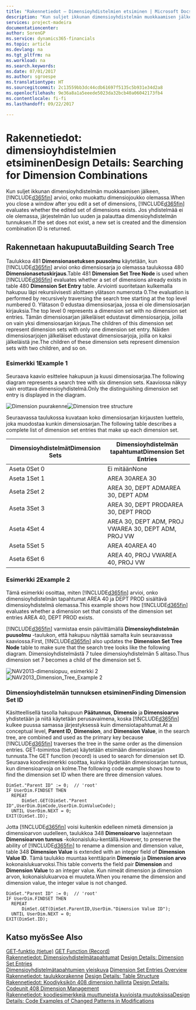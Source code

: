 ```yaml
---
title: "Rakennetiedot – Dimensioyhdistelmien etsiminen | Microsoft Docs"
description: "Kun suljet ikkunan dimensioyhdistelmän muokkaamisen jälkeen, [!INCLUDE[d365fin](includes/d365fin_md.md)] arvioi, onko muokattu dimensiojoukko olemassa. Jos yhdistelmää ei ole olemassa, järjestelmän luo uuden ja palauttaa dimensioyhdistelmän tunnuksen."
services: project-madeira
documentationcenter: 
author: SorenGP
ms.service: dynamics365-financials
ms.topic: article
ms.devlang: na
ms.tgt_pltfrm: na
ms.workload: na
ms.search.keywords: 
ms.date: 07/01/2017
ms.author: sgroespe
ms.translationtype: HT
ms.sourcegitcommit: 2c13559bb3dc44cdb61697f5135c5b931e34d2a8
ms.openlocfilehash: 9e36a8a1a5eeede5023da32bcb40a06042173fb4
ms.contentlocale: fi-fi
ms.lasthandoff: 09/22/2017

---
```

# <a name="design-details-searching-for-dimension-combinations"></a><span data-ttu-id="c97db-104">Rakennetiedot: dimensioyhdistelmien etsiminen</span><span class="sxs-lookup"><span data-stu-id="c97db-104">Design Details: Searching for Dimension Combinations</span></span>
<span data-ttu-id="c97db-105">Kun suljet ikkunan dimensioyhdistelmän muokkaamisen jälkeen, [!INCLUDE[d365fin](includes/d365fin_md.md)] arvioi, onko muokattu dimensiojoukko olemassa.</span><span class="sxs-lookup"><span data-stu-id="c97db-105">When you close a window after you edit a set of dimensions, [!INCLUDE[d365fin](includes/d365fin_md.md)] evaluates whether the edited set of dimensions exists.</span></span> <span data-ttu-id="c97db-106">Jos yhdistelmää ei ole olemassa, järjestelmän luo uuden ja palauttaa dimensioyhdistelmän tunnuksen.</span><span class="sxs-lookup"><span data-stu-id="c97db-106">If the set does not exist, a new set is created and the dimension combination ID is returned.</span></span>  

## <a name="building-search-tree"></a><span data-ttu-id="c97db-107">Rakennetaan hakupuuta</span><span class="sxs-lookup"><span data-stu-id="c97db-107">Building Search Tree</span></span>  
 <span data-ttu-id="c97db-108">Taulukkoa 481 **Dimensionasetuksen puusolmu** käytetään, kun [!INCLUDE[d365fin](includes/d365fin_md.md)] arvioi onko dimensiosarja jo olemassa taulukossa 480 **Dimensionasetuskirjaus**.</span><span class="sxs-lookup"><span data-stu-id="c97db-108">Table 481 **Dimension Set Tree Node** is used when [!INCLUDE[d365fin](includes/d365fin_md.md)] evaluates whether a set of dimensions already exists in table 480 **Dimension Set Entry** table.</span></span> <span data-ttu-id="c97db-109">Arviointi suoritetaan kulkemalla hakupuu läpi rekursiivisesti aloittaen ylätason numerosta 0.</span><span class="sxs-lookup"><span data-stu-id="c97db-109">The evaluation is performed by recursively traversing the search tree starting at the top level numbered 0.</span></span> <span data-ttu-id="c97db-110">Ylätason 0 edustaa dimensiosarjaa, jossa ei ole dimensiosarjan kirjauksia.</span><span class="sxs-lookup"><span data-stu-id="c97db-110">The top level 0 represents a dimension set with no dimension set entries.</span></span> <span data-ttu-id="c97db-111">Tämän dimensiosarjan jälkeläiset edustavat dimensiosarjoja, joilla on vain yksi dimensiosarjan kirjaus.</span><span class="sxs-lookup"><span data-stu-id="c97db-111">The children of this dimension set represent dimension sets with only one dimension set entry.</span></span> <span data-ttu-id="c97db-112">Näiden dimensiosarjojen jälkeläiset edustavat dimensiosarjoja, joilla on kaksi jälkeläistä jne.</span><span class="sxs-lookup"><span data-stu-id="c97db-112">The children of these dimension sets represent dimension sets with two children, and so on.</span></span>  

### <a name="example-1"></a><span data-ttu-id="c97db-113">Esimerkki 1</span><span class="sxs-lookup"><span data-stu-id="c97db-113">Example 1</span></span>  
 <span data-ttu-id="c97db-114">Seuraava kaavio esittelee hakupuun ja kuusi dimensiosarjaa.</span><span class="sxs-lookup"><span data-stu-id="c97db-114">The following diagram represents a search tree with six dimension sets.</span></span> <span data-ttu-id="c97db-115">Kaaviossa näkyy vain erottava dimensioyhdistelmä.</span><span class="sxs-lookup"><span data-stu-id="c97db-115">Only the distinguishing dimension set entry is displayed in the diagram.</span></span>  

 <span data-ttu-id="c97db-116">![Dimension puurakenne](media/nav2013_dimension_tree.png "NAV2013_Dimension_Tree")</span><span class="sxs-lookup"><span data-stu-id="c97db-116">![Dimension tree structure](media/nav2013_dimension_tree.png "NAV2013_Dimension_Tree")</span></span>  

 <span data-ttu-id="c97db-117">Seuraavassa taulukossa kuvataan koko dimensiosarjan kirjausten luettelo, joka muodostaa kunkin dimensiosarjan.</span><span class="sxs-lookup"><span data-stu-id="c97db-117">The following table describes a complete list of dimension set entries that make up each dimension set.</span></span>  

|<span data-ttu-id="c97db-118">Dimensioyhdistelmät</span><span class="sxs-lookup"><span data-stu-id="c97db-118">Dimension Sets</span></span>|<span data-ttu-id="c97db-119">Dimensioyhdistelmän tapahtumat</span><span class="sxs-lookup"><span data-stu-id="c97db-119">Dimension Set Entries</span></span>|  
|--------------------|---------------------------|  
|<span data-ttu-id="c97db-120">Aseta 0</span><span class="sxs-lookup"><span data-stu-id="c97db-120">Set 0</span></span>|<span data-ttu-id="c97db-121">Ei mitään</span><span class="sxs-lookup"><span data-stu-id="c97db-121">None</span></span>|  
|<span data-ttu-id="c97db-122">Aseta 1</span><span class="sxs-lookup"><span data-stu-id="c97db-122">Set 1</span></span>|<span data-ttu-id="c97db-123">AREA 30</span><span class="sxs-lookup"><span data-stu-id="c97db-123">AREA 30</span></span>|  
|<span data-ttu-id="c97db-124">Aseta 2</span><span class="sxs-lookup"><span data-stu-id="c97db-124">Set 2</span></span>|<span data-ttu-id="c97db-125">AREA 30, DEPT ADM</span><span class="sxs-lookup"><span data-stu-id="c97db-125">AREA 30, DEPT ADM</span></span>|  
|<span data-ttu-id="c97db-126">Aseta 3</span><span class="sxs-lookup"><span data-stu-id="c97db-126">Set 3</span></span>|<span data-ttu-id="c97db-127">AREA 30, DEPT PROD</span><span class="sxs-lookup"><span data-stu-id="c97db-127">AREA 30, DEPT PROD</span></span>|  
|<span data-ttu-id="c97db-128">Aseta 4</span><span class="sxs-lookup"><span data-stu-id="c97db-128">Set 4</span></span>|<span data-ttu-id="c97db-129">AREA 30, DEPT ADM, PROJ VW</span><span class="sxs-lookup"><span data-stu-id="c97db-129">AREA 30, DEPT ADM, PROJ VW</span></span>|  
|<span data-ttu-id="c97db-130">Aseta 5</span><span class="sxs-lookup"><span data-stu-id="c97db-130">Set 5</span></span>|<span data-ttu-id="c97db-131">AREA 40</span><span class="sxs-lookup"><span data-stu-id="c97db-131">AREA 40</span></span>|  
|<span data-ttu-id="c97db-132">Aseta 6</span><span class="sxs-lookup"><span data-stu-id="c97db-132">Set 6</span></span>|<span data-ttu-id="c97db-133">AREA 40, PROJ VW</span><span class="sxs-lookup"><span data-stu-id="c97db-133">AREA 40, PROJ VW</span></span>|  

### <a name="example-2"></a><span data-ttu-id="c97db-134">Esimerkki 2</span><span class="sxs-lookup"><span data-stu-id="c97db-134">Example 2</span></span>  
 <span data-ttu-id="c97db-135">Tämä esimerkki osoittaa, miten [!INCLUDE[d365fin](includes/d365fin_md.md)] arvioi, onko dimensioyhdistelmän tapahtumat AREA 40 ja DEPT PROD sisältävä dimensioyhdistelmä olemassa.</span><span class="sxs-lookup"><span data-stu-id="c97db-135">This example shows how [!INCLUDE[d365fin](includes/d365fin_md.md)] evaluates whether a dimension set that consists of the dimension set entries AREA 40, DEPT PROD exists.</span></span>  

 <span data-ttu-id="c97db-136">[!INCLUDE[d365fin](includes/d365fin_md.md)] varmistaa ensin päivittämällä **Dimensioyhdistelmän puusolmu** -taulukon, että hakupuu näyttää samalta kuin seuraavassa kaaviossa.</span><span class="sxs-lookup"><span data-stu-id="c97db-136">First, [!INCLUDE[d365fin](includes/d365fin_md.md)] also updates the **Dimension Set Tree Node** table to make sure that the search tree looks like the following diagram.</span></span> <span data-ttu-id="c97db-137">Dimensioyhdistelmästä 7 tulee dimensioyhdistelmän 5 alitaso.</span><span class="sxs-lookup"><span data-stu-id="c97db-137">Thus dimension set 7 becomes a child of the dimension set 5.</span></span>  

 <span data-ttu-id="c97db-138">![NAV2013-dimensiopuu, esimerkki 2](media/nav2013_dimension_tree_example2.png "NAV2013_Dimension_Tree_Example2")</span><span class="sxs-lookup"><span data-stu-id="c97db-138">![NAV2013&#95;Dimension&#95;Tree&#95;Example 2](media/nav2013_dimension_tree_example2.png "NAV2013_Dimension_Tree_Example2")</span></span>  

### <a name="finding-dimension-set-id"></a><span data-ttu-id="c97db-139">Dimensioyhdistelmän tunnuksen etsiminen</span><span class="sxs-lookup"><span data-stu-id="c97db-139">Finding Dimension Set ID</span></span>  
 <span data-ttu-id="c97db-140">Käsitteellisellä tasolla hakupuun **Päätunnus**, **Dimensio** ja **Dimensioarvo** yhdistetään ja niitä käytetään perusavaimena, koska [!INCLUDE[d365fin](includes/d365fin_md.md)] kulkee puussa samassa järjestyksessä kuin dimensiotapahtumat.</span><span class="sxs-lookup"><span data-stu-id="c97db-140">At a conceptual level, **Parent ID**, **Dimension**, and **Dimension Value**, in the search tree, are combined and used as the primary key because [!INCLUDE[d365fin](includes/d365fin_md.md)] traverses the tree in the same order as the dimension entries.</span></span> <span data-ttu-id="c97db-141">GET-toimintoa (tietue) käytetään etsimään dimensiosarjan tunnusta.</span><span class="sxs-lookup"><span data-stu-id="c97db-141">The GET function (record) is used to search for dimension set ID.</span></span> <span data-ttu-id="c97db-142">Seuraava koodiesimerkki osoittaa, kuinka löydetään dimensiosarjan tunnus, kun dimensioarvoja on kolme.</span><span class="sxs-lookup"><span data-stu-id="c97db-142">The following code example shows how to find the dimension set ID when there are three dimension values.</span></span>  

```  
DimSet."Parent ID" := 0;  // 'root'  
IF UserDim.FINDSET THEN  
  REPEAT  
      DimSet.GET(DimSet."Parent ID",UserDim.DimCode,UserDim.DimValueCode);  
  UNTIL UserDim.NEXT = 0;  
EXIT(DimSet.ID);  

```  

 <span data-ttu-id="c97db-143">Jotta [!INCLUDE[d365fin](includes/d365fin_md.md)] voisi kuitenkin edelleen nimetä dimension ja dimensioarvon uudelleen, taulukkoa 348 **Dimensioarvo** laajennetaan **Dimensioarvon tunnus** -kokonaisluku-kentällä.</span><span class="sxs-lookup"><span data-stu-id="c97db-143">However, to preserve the ability of [!INCLUDE[d365fin](includes/d365fin_md.md)] to rename a dimension and dimension value, table 348 **Dimension Value** is extended with an integer field of **Dimension Value ID**.</span></span> <span data-ttu-id="c97db-144">Tämä taulukko muuntaa kenttäparin **Dimensio** ja **Dimension arvo** kokonaislukuarvoksi.</span><span class="sxs-lookup"><span data-stu-id="c97db-144">This table converts the field pair **Dimension** and **Dimension Value** to an integer value.</span></span> <span data-ttu-id="c97db-145">Kun nimeät dimension ja dimension arvon, kokonaislukuarvoa ei muuteta.</span><span class="sxs-lookup"><span data-stu-id="c97db-145">When you rename the dimension and dimension value, the integer value is not changed.</span></span>  

```  
DimSet."Parent ID" := 0;  // 'root'  
IF UserDim.FINDSET THEN  
  REPEAT  
      DimSet.GET(DimSet.ParentID,UserDim."Dimension Value ID");  
  UNTIL UserDim.NEXT = 0;  
EXIT(DimSet.ID);  

```  

## <a name="see-also"></a><span data-ttu-id="c97db-146">Katso myös</span><span class="sxs-lookup"><span data-stu-id="c97db-146">See Also</span></span>  
 <span data-ttu-id="c97db-147">[GET-funktio (tietue)](https://msdn.microsoft.com/en-us/library/dd301056.aspx)  </span><span class="sxs-lookup"><span data-stu-id="c97db-147">[GET Function (Record)](https://msdn.microsoft.com/en-us/library/dd301056.aspx)  </span></span>  
 <span data-ttu-id="c97db-148">[Rakennetiedot: Dimensioyhdistelmätapahtumat](design-details-dimension-set-entries.md) </span><span class="sxs-lookup"><span data-stu-id="c97db-148">[Design Details: Dimension Set Entries](design-details-dimension-set-entries.md) </span></span>  
 <span data-ttu-id="c97db-149">[Dimensioyhdistelmätapahtumien yleiskuva](design-details-dimension-set-entries-overview.md) </span><span class="sxs-lookup"><span data-stu-id="c97db-149">[Dimension Set Entries Overview](design-details-dimension-set-entries-overview.md) </span></span>  
 <span data-ttu-id="c97db-150">[Rakennetiedot: taulukkorakenne](design-details-table-structure.md) </span><span class="sxs-lookup"><span data-stu-id="c97db-150">[Design Details: Table Structure](design-details-table-structure.md) </span></span>  
 <span data-ttu-id="c97db-151">[Rakennetiedot: Koodiyksikön 408 dimension hallinta](design-details-codeunit-408-dimension-management.md) </span><span class="sxs-lookup"><span data-stu-id="c97db-151">[Design Details: Codeunit 408 Dimension Management](design-details-codeunit-408-dimension-management.md) </span></span>  
 [<span data-ttu-id="c97db-152">Rakennetiedot: koodiesimerkkejä muuttuneista kuvioista muutoksissa</span><span class="sxs-lookup"><span data-stu-id="c97db-152">Design Details: Code Examples of Changed Patterns in Modifications</span></span>](design-details-code-examples-of-changed-patterns-in-modifications.md)

